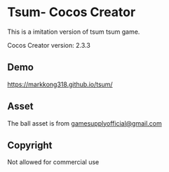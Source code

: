 # Tsum- Cocos Creator

This is a imitation version of tsum tsum game.

Cocos Creator version: 2.3.3


## Demo

https://markkong318.github.io/tsum/

## Asset

The ball asset is from gamesupplyofficial@gmail.com

## Copyright

Not allowed for commercial use